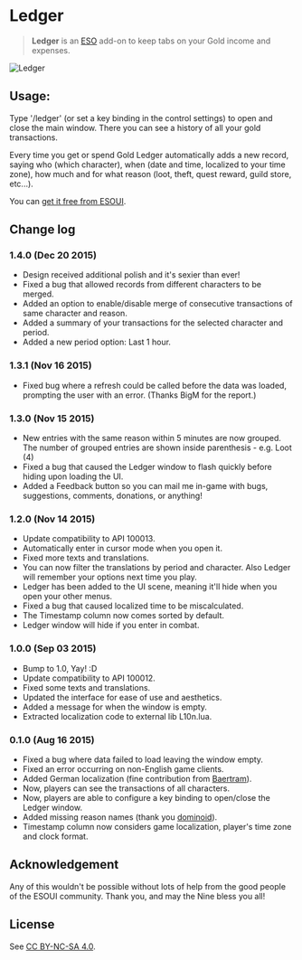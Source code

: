# Ledger

> **Ledger** is an [ESO](http://www.elderscrollsonline.com) add-on to keep tabs on your Gold income and expenses.

![Ledger](https://raw.githubusercontent.com/haggen/Ledger/master/ledger.jpg)

## Usage:

Type '/ledger' (or set a key binding in the control settings) to open and close the main window. There you can see a history of all your gold transactions.

Every time you get or spend Gold Ledger automatically adds a new record, saying who (which character), when (date and time, localized to your time zone), how much and for what reason (loot, theft, quest reward, guild store, etc...).

You can [get it free from ESOUI](http://www.esoui.com/downloads/info1172-Ledger.html).

## Change log

### 1.4.0 (Dec 20 2015)

- Design received additional polish and it's sexier than ever!
- Fixed a bug that allowed records from different characters to be merged.
- Added an option to enable/disable merge of consecutive transactions of same character and reason.
- Added a summary of your transactions for the selected character and period.
- Added a new period option: Last 1 hour.

### 1.3.1 (Nov 16 2015)

- Fixed bug where a refresh could be called before the data was loaded, prompting the user with an error. (Thanks BigM for the report.)

### 1.3.0 (Nov 15 2015)

- New entries with the same reason within 5 minutes are now grouped. The number of grouped entries are shown inside parenthesis - e.g. Loot (4)
- Fixed a bug that caused the Ledger window to flash quickly before hiding upon loading the UI.
- Added a Feedback button so you can mail me in-game with bugs, suggestions, comments, donations, or anything!

### 1.2.0 (Nov 14 2015)

- Update compatibility to API 100013.
- Automatically enter in cursor mode when you open it.
- Fixed more texts and translations.
- You can now filter the translations by period and character. Also Ledger will remember your options next time you play.
- Ledger has been added to the UI scene, meaning it'll hide when you open your other menus.
- Fixed a bug that caused localized time to be miscalculated.
- The Timestamp column now comes sorted by default.
- Ledger window will hide if you enter in combat.

### 1.0.0 (Sep 03 2015)

- Bump to 1.0, Yay! :D
- Update compatibility to API 100012.
- Fixed some texts and translations.
- Updated the interface for ease of use and aesthetics.
- Added a message for when the window is empty.
- Extracted localization code to external lib L10n.lua.

### 0.1.0 (Aug 16 2015)

- Fixed a bug where data failed to load leaving the window empty.
- Fixed an error occurring on non-English game clients.
- Added German localization (fine contribution from [Baertram](http://www.esoui.com/forums/member.php?u=2028)).
- Now, players can see the transactions of all characters.
- Now, players are able to configure a key binding to open/close the Ledger window.
- Added missing reason names (thank you [dominoid](http://www.esoui.com/forums/member.php?u=345)).
- Timestamp column now considers game localization, player's time zone and clock format.

## Acknowledgement

Any of this wouldn't be possible without lots of help from the good people of the ESOUI community. Thank you, and may the Nine bless you all!

## License

See [CC BY-NC-SA 4.0](http://creativecommons.org/licenses/by-nc-sa/4.0/).
